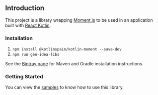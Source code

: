 ## Introduction
This project is a library wrapping [Moment.js](https://momentjs.com/) to be used in an application 
built with [React Kotlin](https://github.com/JetBrains/create-react-kotlin-app).

### Installation

1. `npm install @kotlinspain/kotlin-moment --save-dev`
2. `npm run gen-idea-libs`

See the [Bintray page](https://bintray.com/kotlinspain/kotlin-js-wrappers/kotlin-moment) for Maven and Gradle 
installation instructions.

### Getting Started
You can view the [samples](https://github.com/kotlinspain/kotlin-moment-wrapper/tree/master/samples) to know 
how to use this library.
